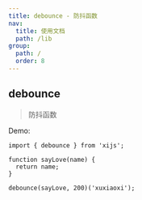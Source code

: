 ```yaml
---
title: debounce - 防抖函数
nav:
  title: 使用文档
  path: /lib
group:
  path: /
  order: 8
---
```


## debounce

> 防抖函数

Demo:

```tsx | pure
import { debounce } from 'xijs';

function sayLove(name) {
  return name;
}

debounce(sayLove, 200)('xuxiaoxi');
```
